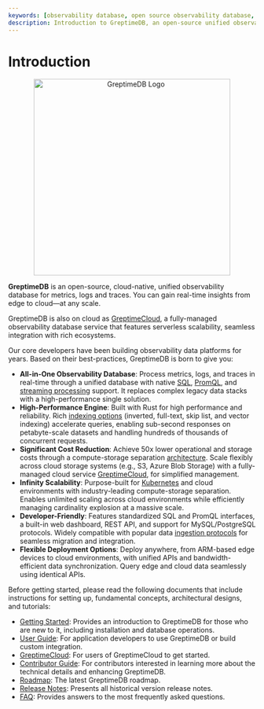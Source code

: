 ```yaml
---
keywords: [observability database, open source observability database, observability data, observability tools, cloud native database, data observability, observability platform, edge database, IoT edge computing, edge cloud computing, log management, log aggregation, high cardinality, sql query examples, opentelemetry collector, GreptimeDB]
description: Introduction to GreptimeDB, an open-source unified observability database for metrics, logs, and events, with links to getting started, user guide, contributor guide, and more.
---
```

# Introduction

<p align="center">
    <img src="/logo-greptimedb.png" alt="GreptimeDB Logo" width="400"/>
</p>

**GreptimeDB** is an open-source, cloud-native, unified observability database for metrics, logs and traces. You can gain real-time insights from edge to cloud—at any scale.

GreptimeDB is also on cloud as [GreptimeCloud](https://greptime.com/product/cloud),
a fully-managed observability database service that features serverless scalability,
seamless integration with rich ecosystems.

Our core developers have been building observability data platforms for years. Based on their best-practices, GreptimeDB is born to give you:

- **All-in-One Observability Database**: Process metrics, logs, and traces in real-time through a unified database with native [SQL](/user-guide/query-data/sql.md), [PromQL](/user-guide/query-data/promql.md), and [streaming processing](/user-guide/flow-computation/overview.md) support. It replaces complex legacy data stacks with a high-performance single solution.
- **High-Performance Engine**: Built with Rust for high performance and reliability. Rich [indexing options](/user-guide/manage-data/data-index.md) (inverted, full-text, skip list, and vector indexing) accelerate queries, enabling sub-second responses on petabyte-scale datasets and handling hundreds of thousands of concurrent requests.
- **Significant Cost Reduction**: Achieve 50x lower operational and storage costs through a compute-storage separation [architecture](/user-guide/concepts/architecture.md). Scale flexibly across cloud storage systems (e.g., S3, Azure Blob Storage) with a fully-managed cloud service [GreptimeCloud](https://greptime.com/product/cloud), for simplified management.
- **Infinity Scalability**: Purpose-built for [Kubernetes](/user-guide/deployments-administration/deploy-on-kubernetes/greptimedb-operator-management.md) and cloud environments with industry-leading compute-storage separation. Enables unlimited scaling across cloud environments while efficiently managing cardinality explosion at a massive scale.
- **Developer-Friendly**: Features standardized SQL and PromQL interfaces, a built-in web dashboard, REST API, and support for MySQL/PostgreSQL protocols. Widely compatible with popular data [ingestion protocols](/user-guide/protocols/overview.md) for seamless migration and integration.
- **Flexible Deployment Options**: Deploy anywhere, from ARM-based edge devices to cloud environments, with unified APIs and bandwidth-efficient data synchronization. Query edge and cloud data seamlessly using identical APIs.

Before getting started, please read the following documents that include instructions for setting up, fundamental concepts, architectural designs, and tutorials:

- [Getting Started][1]: Provides an introduction to GreptimeDB for those who are new to it, including installation and database operations.
- [User Guide][2]: For application developers to use GreptimeDB or build custom integration.
- [GreptimeCloud][6]: For users of GreptimeCloud to get started.
- [Contributor Guide][3]: For contributors interested in learning more about the technical details and enhancing GreptimeDB.
- [Roadmap][7]: The latest GreptimeDB roadmap.
- [Release Notes][4]: Presents all historical version release notes.
- [FAQ][5]: Provides answers to the most frequently asked questions.

[1]: ./getting-started/overview.md
[2]: ./user-guide/overview.md
[3]: ./contributor-guide/overview.md
[4]: /release-notes
[5]: ./faq-and-others/faq.md
[6]: ./greptimecloud/overview.md
[7]: https://greptime.com/blogs/2025-02-06-greptimedb-roadmap2025
